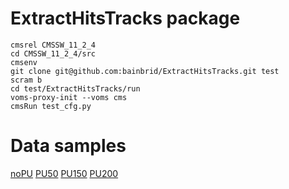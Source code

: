 # ExtractHitsTracks package

```
cmsrel CMSSW_11_2_4
cd CMSSW_11_2_4/src
cmsenv
git clone git@github.com:bainbrid/ExtractHitsTracks.git test
scram b
cd test/ExtractHitsTracks/run
voms-proxy-init --voms cms
cmsRun test_cfg.py
```

# Data samples

[noPU](https://dmytro.web.cern.ch/dmytro/cmsprodmon/workflows.php?campaign=CMSSW_11_2_4__UPSG_Std_2026D49noPU-1620749492)
[PU50](https://dmytro.web.cern.ch/dmytro/cmsprodmon/workflows.php?campaign=CMSSW_11_2_4__UPSG_Std_2026D49PU50-1620895638)
[PU150](https://dmytro.web.cern.ch/dmytro/cmsprodmon/requests.php?campaign=CMSSW_11_2_4__UPSG_Std_2026D49PU150-1620894427) 
[PU200](https://dmytro.web.cern.ch/dmytro/cmsprodmon/requests.php?campaign=CMSSW_11_2_4__UPSG_Std_2026D49PU200-1620895829)

